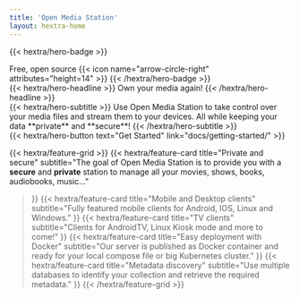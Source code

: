 ```yaml
---
title: 'Open Media Station'
layout: hextra-home
---
```


{{< hextra/hero-badge >}}
  <div class="hx-w-2 hx-h-2 hx-rounded-full hx-bg-primary-400"></div>
  <span>Free, open source</span>
  {{< icon name="arrow-circle-right" attributes="height=14" >}}
{{< /hextra/hero-badge >}}

<div class="hx-mt-6 hx-mb-6">
{{< hextra/hero-headline >}}
  Own your media again!
{{< /hextra/hero-headline >}}
</div>

<div class="hx-mb-12">
{{< hextra/hero-subtitle >}}
  Use Open Media Station to take control over your media files and stream them to your devices. All while keeping your data **private** and **secure**!
{{< /hextra/hero-subtitle >}}
</div>

<div class="hx-mb-6">
{{< hextra/hero-button text="Get Started" link="docs/getting-started/" >}}
</div>

<div class="hx-mt-6"></div>

{{< hextra/feature-grid >}}
  {{< hextra/feature-card
    title="Private and secure"
    subtitle="The goal of Open Media Station is to provide you with a **secure** and **private** station to manage all your movies, shows, books, audiobooks, music..."
  >}}
  {{< hextra/feature-card
    title="Mobile and Desktop clients"
    subtitle="Fully featured mobile clients for Android, IOS, Linux and Windows."
  >}}
  {{< hextra/feature-card
    title="TV clients"
    subtitle="Clients for AndroidTV, Linux Kiosk mode and more to come!"
  >}}
  {{< hextra/feature-card
    title="Easy deployment with Docker"
    subtitle="Our server is published as Docker container and ready for your local compose file or big Kubernetes cluster."
  >}}
  {{< hextra/feature-card
    title="Metadata discovery"
    subtitle="Use multiple databases to identify your collection and retrieve the required metadata."
  >}}
{{< /hextra/feature-grid >}}